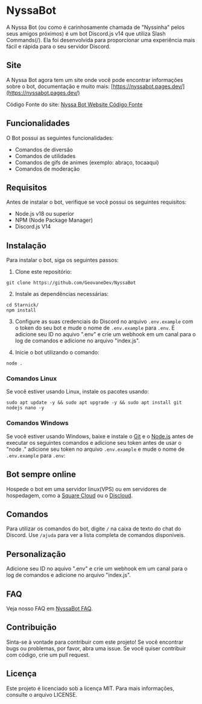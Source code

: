 # NyssaBot

A Nyssa Bot (ou como é carinhosamente chamada de "Nyssinha" pelos seus amigos próximos) é um bot Discord.js v14 que utiliza Slash Commands(/). Ela foi desenvolvida para proporcionar uma experiência mais fácil e rápida para o seu servidor Discord.

## Site

A Nyssa Bot agora tem um site onde você pode encontrar informações sobre o bot, documentação e muito mais: [https://nyssabot.pages.dev/](https://nyssabot.pages.dev/)

Código Fonte do site: [Nyssa Bot Website Código Fonte](https://github.com/GeovaneDev/Nyssa-bot-Website)

## Funcionalidades

O Bot possui as seguintes funcionalidades:

- Comandos de diversão
- Comandos de utilidades
- Comandos de gifs de animes (exemplo: abraço, tocaaqui)
- Comandos de moderação

## Requisitos

Antes de instalar o bot, verifique se você possui os seguintes requisitos:

- Node.js v18 ou superior
- NPM (Node Package Manager)
- Discord.js V14

## Instalação

Para instalar o bot, siga os seguintes passos:

1. Clone este repositório:

```
git clone https://github.com/GeovaneDev/NyssaBot
```

2. Instale as dependências necessárias:
```
cd Starnick/
npm install
```

3. Configure as suas credenciais do Discord no arquivo `.env.example` com o token do seu bot e mude o nome de `.env.example` para `.env`. E adicione seu ID no aquivo ".env" e crie um webhook em um canal para o log de comandos e adicione no arquivo "index.js".

4. Inicie o bot utilizando o comando:
```
node .
```

### Comandos Linux

Se você estiver usando Linux, instale os pacotes usando:
```
sudo apt update -y && sudo apt upgrade -y && sudo apt install git nodejs nano -y
```

### Comandos Windows

Se você estiver usando Windows, baixe e instale o [Git](https://git-scm.com/downloads) e o [Node.js](https://nodejs.org/en/) antes de executar os seguintes comandos e adicione seu token antes de usar o "node ." adicione seu token no arquivo `.env.example` e mude o nome de `.env.example` para `.env`:

## Bot sempre online

Hospede o bot em uma servidor linux(VPS) ou em servidores de hospedagem, como a [Square Cloud](https://squarecloud.app/) ou o [Discloud](https://discloudbot.com/).

## Comandos

Para utilizar os comandos do bot, digite `/` na caixa de texto do chat do Discord. Use `/ajuda` para ver a lista completa de comandos disponíveis.

## Personalização

Adicione seu ID no aquivo ".env" e crie um webhook em um canal para o log de comandos e adicione no arquivo "index.js".

## FAQ

Veja nosso FAQ em [NyssaBot FAQ](https://nyssabot.pages.dev/).

## Contribuição

Sinta-se à vontade para contribuir com este projeto! Se você encontrar bugs ou problemas, por favor, abra uma issue. Se você quiser contribuir com código, crie um pull request.

## Licença

Este projeto é licenciado sob a licença MIT. Para mais informações, consulte o arquivo LICENSE.
